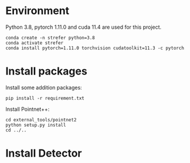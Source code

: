 # Environment
Python 3.8, pytorch 1.11.0 and cuda 11.4 are used for this project.
```
conda create -n strefer python=3.8
conda activate strefer
conda install pytorch=1.11.0 torchvision cudatoolkit=11.3 -c pytorch
```

# Install packages
Install some addition packages:
```
pip install -r requirement.txt
```
Install Pointnet++:
```
cd external_tools/pointnet2
python setup.py install
cd ../..
```

# Install Detector
```
```

